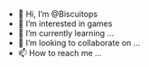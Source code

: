 - 👋 Hi, I’m @Biscuitops
- 👀 I’m interested in games 
- 🌱 I’m currently learning ...
- 💞️ I’m looking to collaborate on ...
- 📫 How to reach me ...

<!---
Biscuitops/Biscuitops is a ✨ special ✨ repository because its `README.md` (this file) appears on your GitHub profile.
You can click the Preview link to take a look at your changes.
--->
